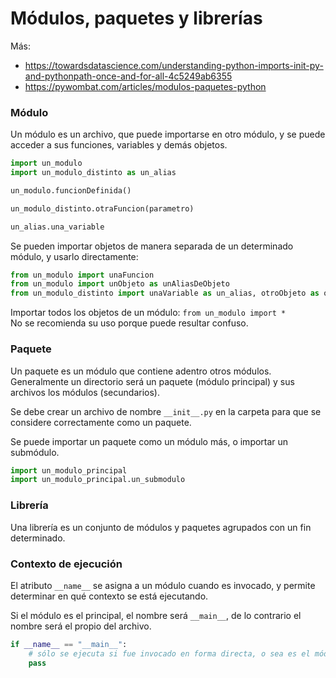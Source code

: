 # Módulos, paquetes y librerías

Más: 
- <https://towardsdatascience.com/understanding-python-imports-init-py-and-pythonpath-once-and-for-all-4c5249ab6355>
- <https://pywombat.com/articles/modulos-paquetes-python>

### Módulo

Un módulo es un archivo, que puede importarse en otro módulo, y se puede acceder a sus funciones, variables y demás objetos.

```python
import un_modulo
import un_modulo_distinto as un_alias

un_modulo.funcionDefinida()

un_modulo_distinto.otraFuncion(parametro)

un_alias.una_variable
```

Se pueden importar objetos de manera separada de un determinado módulo, y usarlo directamente:

```python
from un_modulo import unaFuncion
from un_modulo import unObjeto as unAliasDeObjeto
from un_modulo_distinto import unaVariable as un_alias, otroObjeto as otro_alias
```

Importar todos los objetos de un módulo: `from un_modulo import *`  
No se recomienda su uso porque puede resultar confuso.

### Paquete

Un paquete es un módulo que contiene adentro otros módulos. Generalmente un directorio será un paquete (módulo principal) y sus archivos los módulos (secundarios).

Se debe crear un archivo de nombre `__init__.py` en la carpeta para que se considere correctamente como un paquete.

Se puede importar un paquete como un módulo más, o importar un submódulo.

```python
import un_modulo_principal
import un_modulo_principal.un_submodulo
```

### Librería

Una librería es un conjunto de módulos y paquetes agrupados con un fin determinado.

### Contexto de ejecución

El atributo `__name__` se asigna a un módulo cuando es invocado, y permite determinar en qué contexto se está ejecutando.

Si el módulo es el principal, el nombre será `__main__`, de lo contrario el nombre será el propio del archivo.

```python
if __name__ == "__main__":
    # sólo se ejecuta si fue invocado en forma directa, o sea es el módulo principal
    pass
```
